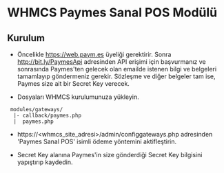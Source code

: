 # WHMCS Paymes Sanal POS Modülü #

## Kurulum ##

* Öncelikle https://web.paym.es üyeliği gerektirir. Sonra http://bit.ly/PaymesApi
adresinden API erişimi için başvurmanız ve sonrasında Paymes'ten gelecek olan
emailde istenen bilgi ve belgeleri tamamlayıp göndermeniz gerekir. Sözleşme ve
diğer belgeler tam ise, Paymes size ait bir Secret Key verecek.

* Dosyaları WHMCS kurulumunuza yükleyin.

```
 modules/gateways/
  |- callback/paymes.php
  |  paymes.php
```

* https://<whmcs_site_adresi>/admin/configgateways.php adresinden 'Paymes Sanal POS' isimli
ödeme yöntemini aktifleştirin.

* Secret Key alanına Paymes'in size gönderdiği Secret Key bilgisini yapıştırıp
kaydedin.
